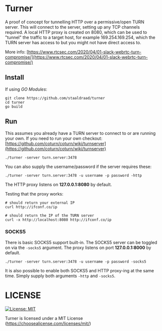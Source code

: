 # Turner

A proof of concept for tunnelling HTTP over a permissive/open TURN server. This will connect to the server, setting up any TCP channels required. A local HTTP proxy is created on 8080, which can be used to "tunnel" the traffic to a target host, for example 169.254.169.254, which the TURN server has access to but you might not have direct access to.

More info: [https://www.rtcsec.com/2020/04/01-slack-webrtc-turn-compromise/](https://www.rtcsec.com/2020/04/01-slack-webrtc-turn-compromise/)

## Install

If using *GO Modules*:

```
git clone https://github.com/staaldraad/turner
cd turner
go build
```

## Run

This assumes you already have a TURN server to connect to or are running your own. If you need to run your own checkout: [https://github.com/coturn/coturn/wiki/turnserver](https://github.com/coturn/coturn/wiki/turnserver)

```
./turner -server turn.server:3478
```

You can also supply the username/password if the server requires these:

```
./turner -server turn.server:3478 -u username -p password -http
```

The HTTP proxy listens on **127.0.0.1:8080** by default. 

Testing that the proxy works:

```
# should return your external IP
curl http://ifconf.co/ip 

# should return the IP of the TURN server
curl -x http://localhost:8080 http://ifconf.co/ip 
```

### SOCKS5

There is basic SOCKS5 support built-in. The SOCKS5 server can be toggled on via the `-socks5` argument. The proxy listens on port **127.0.0.1:8000** by default.

```
./turner -server turn.server:3478 -u username -p password -socks5
```

It is also possible to enable both SOCKS5 and HTTP proxy-ing at the same time. Simply supply both arguments `-http` and `-socks5`.

# LICENSE


[![License: MIT](https://img.shields.io/badge/License-MIT-yellow.svg)](https://opensource.org/licenses/MIT)

Turner is licensed under a MIT License (https://choosealicense.com/licenses/mit/) 

